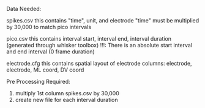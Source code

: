 Data Needed:

spikes.csv 
    this contains "time", unit, and electrode
    "time" must be multiplied by 30,000 to match pico intervals

pico.csv
    this contains interval start, interval end, interval duration
    (generated through whisker toolbox)
    !!!: There is an absolute start interval and end interval (0 frame duration) 

electrode.cfg
    this contains spatial layout of electrode
    columns: electrode, electrode, ML coord, DV coord

Pre Processing Required:
1. multiply 1st column spikes.csv by 30,000
2. create new file for each interval duration 
